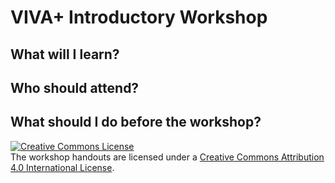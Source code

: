 # VIVA+ Introductory Workshop

## What will I learn?

## Who should attend?

## What should I do before the workshop?


<a rel="license" href="http://creativecommons.org/licenses/by/4.0/"><img alt="Creative Commons License" style="border-width:0" src="https://i.creativecommons.org/l/by/4.0/88x31.png" /></a><br />The workshop handouts are licensed under a <a rel="license" href="http://creativecommons.org/licenses/by/4.0/">Creative Commons Attribution 4.0 International License</a>.